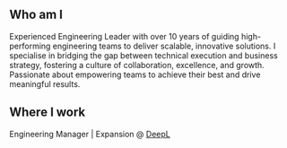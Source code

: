## Who am I

Experienced Engineering Leader with over 10 years of guiding high-performing engineering teams to deliver scalable, innovative solutions. I specialise in bridging the gap between technical execution and business strategy, fostering a culture of collaboration, excellence, and growth. Passionate about empowering teams to achieve their best and drive meaningful results.

## Where I work

Engineering Manager | Expansion @ [DeepL](https://deepl.com)
